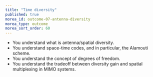 ```yaml
---
title: "Time diversity"
published: true
morea_id: outcome-07-antenna-diversity
morea_type: outcome
morea_sort_order: 60
---
```


  * You understand what is antenna/spatial diversity.
  * You understand space-time codes, and in particular, the Alamouti scheme.
  * You understand the concept of degrees of freedom.
  * You understand the tradeoff between diversity gain and spatial multiplexing in MIMO systems.
